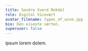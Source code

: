 ```yaml
---
title: Sondre Sverd Rekdal
role: Digital Vicevært
avatar_filename: types_of_wine.jpg
bio: Den viseste værten.
superuser: false
---
```

ipsum lorem dolem.